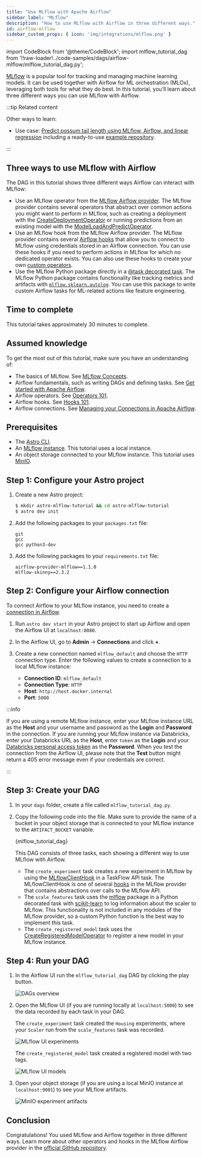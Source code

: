 ```yaml
---
title: "Use MLflow with Apache Airflow"
sidebar_label: "MLflow"
description: "How to use MLflow with Airflow in three different ways."
id: airflow-mlflow
sidebar_custom_props: { icon: 'img/integrations/mlflow.png' }
---
```


import CodeBlock from '@theme/CodeBlock';
import mlflow_tutorial_dag from '!!raw-loader!../code-samples/dags/airflow-mlflow/mlflow_tutorial_dag.py';

[MLflow](https://mlflow.org/) is a popular tool for tracking and managing machine learning models. It can be used together with Airflow for ML orchestration (MLOx), leveraging both tools for what they do best. In this tutorial, you’ll learn about three different ways you can use MLflow with Airflow.

:::tip Related content

Other ways to learn:

- Use case: [Predict possum tail length using MLflow, Airflow, and linear regression](use-case-airflow-mlflow.md) including a ready-to-use [example repository](https://github.com/astronomer/use-case-mlflow). 

:::

## Three ways to use MLflow with Airflow

The DAG in this tutorial shows three different ways Airflow can interact with MLflow:

- Use an MLflow operator from the [MLflow Airflow provider](https://github.com/astronomer/airflow-provider-mlflow). The MLflow provider contains several operators that abstract over common actions you might want to perform in MLflow, such as creating a deployment with the [CreateDeploymentOperator](https://github.com/astronomer/airflow-provider-mlflow/blob/main/mlflow_provider/operators/deployment.py) or running predictions from an existing model with the [ModelLoadAndPredictOperator](https://github.com/astronomer/airflow-provider-mlflow/blob/main/mlflow_provider/operators/pyfunc.py). 
- Use an MLflow hook from the MLflow Airflow provider. The MLflow provider contains several [Airflow hooks](what-is-a-hook.md) that allow you to connect to MLflow using credentials stored in an Airflow connection. You can use these hooks if you need to perform actions in MLflow for which no dedicated operator exists. You can also use these hooks to create your own [custom operators](airflow-importing-custom-hooks-operators.md).
- Use the MLflow Python package directly in a [@task decorated task](airflow-decorators.md). The MLflow Python package contains functionality like tracking metrics and artifacts with [`mlflow.sklearn.autolog`](https://mlflow.org/docs/latest/python_api/mlflow.sklearn.html). You can use this package to write custom Airflow tasks for ML-related actions like feature engineering.

## Time to complete

This tutorial takes approximately 30 minutes to complete.

## Assumed knowledge

To get the most out of this tutorial, make sure you have an understanding of:

- The basics of MLflow. See [MLflow Concepts](https://mlflow.org/docs/latest/concepts.html).
- Airflow fundamentals, such as writing DAGs and defining tasks. See [Get started with Apache Airflow](get-started-with-airflow.md).
- Airflow operators. See [Operators 101](what-is-an-operator.md).
- Airflow hooks. See [Hooks 101](what-is-a-hook.md).
- Airflow connections. See [Managing your Connections in Apache Airflow](connections.md).

## Prerequisites

- The [Astro CLI](https://docs.astronomer.io/astro/cli/get-started).
- An [MLflow instance](https://www.mlflow.org/docs/latest/quickstart.html). This tutorial uses a local instance.
- An object storage connected to your MLflow instance. This tutorial uses [MinIO](https://min.io/).

## Step 1: Configure your Astro project

1. Create a new Astro project:

    ```sh
    $ mkdir astro-mlflow-tutorial && cd astro-mlflow-tutorial
    $ astro dev init
    ```

2. Add the following packages to your `packages.txt` file:

    ```text
    git
    gcc
    gcc python3-dev
    ```

3. Add the following packages to your `requirements.txt` file:

    ```text
    airflow-provider-mlflow==1.1.0
    mlflow-skinny==2.3.2
    ```

## Step 2: Configure your Airflow connection

To connect Airflow to your MLflow instance, you need to create a [connection in Airflow](connections.md). 

1. Run `astro dev start` in your Astro project to start up Airflow and open the Airflow UI at `localhost:8080`.

2. In the Airflow UI, go to **Admin** -> **Connections** and click **+**.

3. Create a new connection named `mlflow_default` and choose the `HTTP` connection type. Enter the following values to create a connection to a local MLflow instance:

    - **Connection ID**: `mlflow_default`
    - **Connection Type**: `HTTP`
    - **Host**: `http://host.docker.internal`
    - **Port**: `5000`

:::info 

If you are using a remote MLflow instance, enter your MLflow instance URL as the **Host** and your username and password as the **Login** and **Password** in the connection. If you are running your MLflow instance via Databricks, enter your Databricks URL as the **Host**, enter `token` as the **Login** and your [Databricks personal access token](https://docs.databricks.com/dev-tools/auth.html#personal-access-tokens-for-users) as the **Password**.
When you test the connection from the Airflow UI, please note that the **Test** button might return a 405 error message even if your credentials are correct. 

:::

## Step 3: Create your DAG

1. In your `dags` folder, create a file called `mlflow_tutorial_dag.py`.

2. Copy the following code into the file. Make sure to provide the name of a bucket in your object storage that is connected to your MLflow instance to the `ARTIFACT_BUCKET` variable.

    <CodeBlock language="python">{mlflow_tutorial_dag}</CodeBlock>

    This DAG consists of three tasks, each showing a different way to use MLflow with Airflow.

    - The `create_experiment` task creates a new experiment in MLflow by using the [MLflowClientHook](https://github.com/astronomer/airflow-provider-mlflow/blob/main/mlflow_provider/hooks/client.py) in a TaskFlow API task. The MLflowClientHook is one of several [hooks](https://github.com/astronomer/airflow-provider-mlflow/tree/main/mlflow_provider/hooks) in the MLflow provider that contains abstractions over calls to the MLflow API. 
    - The `scale_features` task uses the [mlflow](https://pypi.org/project/mlflow/) package in a Python decorated task with [scikit-learn](https://pypi.org/project/scikit-learn/) to log information about the scaler to MLflow. This functionality is not included in any modules of the MLflow provider, so a custom Python function is the best way to implement this task.
    - The `create_registered_model` task uses the [CreateRegisteredModelOperator](https://github.com/astronomer/airflow-provider-mlflow/blob/main/mlflow_provider/operators/registry.py) to register a new model in your MLflow instance.

## Step 4: Run your DAG

1. In the Airflow UI run the `mlflow_tutorial_dag` DAG by clicking the play button.

    ![DAGs overview](/img/guides/airflow-mlflow_dag_graph_view.png)

2. Open the MLflow UI (if you are running locally at `localhost:5000`) to see the data recorded by each task in your DAG.

    The `create_experiment` task created the `Housing` experiments, where your `Scaler` run from the `scale_features` task was recorded.

    ![MLflow UI experiments](/img/guides/airflow-mlflow_experiments.png)

    The `create_registered_model` task created a registered model with two tags.

    ![MLflow UI models](/img/guides/airflow-mlflow_registered_models.png)

3. Open your object storage (if you are using a local MinIO instance at `localhost:9001`) to see your MLflow artifacts.

    ![MinIO experiment artifacts](/img/guides/airflow-mlflow_experiment_artifacts_in_minio.png)

## Conclusion

Congratulations! You used MLflow and Airflow together in three different ways. Learn more about other operators and hooks in the MLflow Airflow provider in the [official GitHub repository](https://github.com/astronomer/airflow-provider-mlflow).